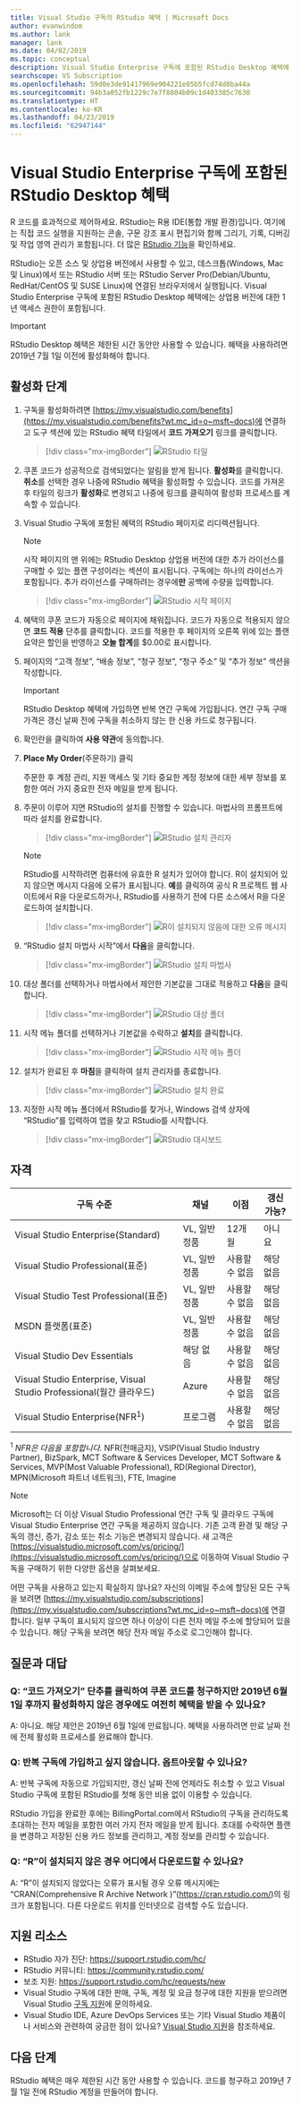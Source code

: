 ```yaml
---
title: Visual Studio 구독의 RStudio 혜택 | Microsoft Docs
author: evanwindom
ms.author: lank
manager: lank
ms.date: 04/02/2019
ms.topic: conceptual
description: Visual Studio Enterprise 구독에 포함된 RStudio Desktop 혜택에 대해 알아보기
searchscope: VS Subscription
ms.openlocfilehash: 59d0e3de91417969e904221e05b5fcd74d8ba44a
ms.sourcegitcommit: 94b3a052fb1229c7e7f8804b09c1d403385c7630
ms.translationtype: HT
ms.contentlocale: ko-KR
ms.lasthandoff: 04/23/2019
ms.locfileid: "62947144"
---
```

# <a name="the-rstudio-desktop-benefit-included-in-visual-studio-enterprise-subscriptions"></a>Visual Studio Enterprise 구독에 포함된 RStudio Desktop 혜택

R 코드를 효과적으로 제어하세요.  RStudio는 R용 IDE(통합 개발 환경)입니다. 여기에는 직접 코드 실행을 지원하는 콘솔, 구문 강조 표시 편집기와 함께 그리기, 기록, 디버깅 및 작업 영역 관리가 포함됩니다. 더 많은 [RStudio 기능](https://www.rstudio.com/products/rstudio/features/)을 확인하세요.

RStudio는 오픈 소스 및 상업용 버전에서 사용할 수 있고, 데스크톱(Windows, Mac 및 Linux)에서 또는 RStudio 서버 또는 RStudio Server Pro(Debian/Ubuntu, RedHat/CentOS 및 SUSE Linux)에 연결된 브라우저에서 실행됩니다.  Visual Studio Enterprise 구독에 포함된 RStudio Desktop 혜택에는 상업용 버전에 대한 1년 액세스 권한이 포함됩니다.

> [!IMPORTANT]
> RStudio Desktop 혜택은 제한된 시간 동안만 사용할 수 있습니다.  혜택을 사용하려면 2019년 7월 1일 이전에 활성화해야 합니다.

## <a name="activation-steps"></a>활성화 단계
1. 구독을 활성화하려면 [https://my.visualstudio.com/benefits](https://my.visualstudio.com/benefits?wt.mc_id=o~msft~docs)에 연결하고 도구 섹션에 있는 RStudio 혜택 타일에서 **코드 가져오기** 링크를 클릭합니다.
   > [!div class="mx-imgBorder"]
   > ![RStudio 타일](_img/vs-rstudio/vs-rstudio-tile.png)

2. 쿠폰 코드가 성공적으로 검색되었다는 알림을 받게 됩니다.  **활성화**를 클릭합니다.  **취소**를 선택한 경우 나중에 RStudio 혜택을 활성화할 수 있습니다.  코드를 가져온 후 타일의 링크가 **활성화**로 변경되고 나중에 링크를 클릭하여 활성화 프로세스를 계속할 수 있습니다.

3. Visual Studio 구독에 포함된 혜택의 RStudio 페이지로 리디렉션됩니다.

    > [!NOTE]
    > 시작 페이지의 맨 위에는 RStudio Desktop 상업용 버전에 대한 추가 라이선스를 구매할 수 있는 플랜 구성이라는 섹션이 표시됩니다.  구독에는 하나의 라이선스가 포함됩니다.  추가 라이선스를 구매하려는 경우에**만** 공백에 수량을 입력합니다.

    > [!div class="mx-imgBorder"]
    > ![RStudio 시작 페이지](_img/vs-rstudio/vs-rstudio-landing-page.png)

4. 혜택의 쿠폰 코드가 자동으로 페이지에 채워집니다.  코드가 자동으로 적용되지 않으면 **코드 적용** 단추를 클릭합니다. 코드를 적용한 후 페이지의 오른쪽 위에 있는 플랜 요약은 할인을 반영하고 **오늘 합계**를 $0.00로 표시합니다.

5. 페이지의 “고객 정보”, “배송 정보”, “청구 정보”, “청구 주소” 및 “추가 정보” 섹션을 작성합니다.

    > [!IMPORTANT]
    > RStudio Desktop 혜택에 가입하면 반복 연간 구독에 가입됩니다.  연간 구독 구매 가격은 갱신 날짜 전에 구독을 취소하지 않는 한 신용 카드로 청구됩니다.

6. 확인란을 클릭하여 **사용 약관**에 동의합니다.

7. **Place My Order**(주문하기) 클릭

    주문한 후 계정 관리, 지원 액세스 및 기타 중요한 계정 정보에 대한 세부 정보를 포함한 여러 가지 중요한 전자 메일을 받게 됩니다.

8. 주문이 이루어 지면 RStudio의 설치를 진행할 수 있습니다.  마법사의 프롬프트에 따라 설치를 완료합니다.

    > [!div class="mx-imgBorder"]
    > ![RStudio 설치 관리자](_img/vs-rstudio/vs-rstudio-installer.png)

    > [!NOTE]
    > RStudio를 시작하려면 컴퓨터에 유효한 R 설치가 있어야 합니다.  R이 설치되어 있지 않으면 메시지 다음에 오류가 표시됩니다.  **예**를 클릭하여 공식 R 프로젝트 웹 사이트에서 R을 다운로드하거나, RStudio를 사용하기 전에 다른 소스에서 R을 다운로드하여 설치합니다.

   > [!div class="mx-imgBorder"]
   > ![R이 설치되지 않음에 대한 오류 메시지](_img/vs-rstudio/vs-rstudio-not-installed.png)

9. “RStudio 설치 마법사 시작”에서 **다음**을 클릭합니다.

    > [!div class="mx-imgBorder"]
    > ![RStudio 설치 마법사](_img/vs-rstudio/vs-rstudio-wizard.png)

10. 대상 폴더를 선택하거나 마법사에서 제안한 기본값을 그대로 적용하고 **다음**을 클릭합니다.
    > [!div class="mx-imgBorder"]
    > ![RStudio 대상 폴더](_img/vs-rstudio/vs-rstudio-destination.png)

11. 시작 메뉴 폴더를 선택하거나 기본값을 수락하고 **설치**를 클릭합니다.
    > [!div class="mx-imgBorder"]
    > ![RStudio 시작 메뉴 폴더](_img/vs-rstudio/vs-rstudio-start-folder.png)

12. 설치가 완료된 후 **마침**을 클릭하여 설치 관리자를 종료합니다.
    > [!div class="mx-imgBorder"]
    > ![RStudio 설치 완료](_img/vs-rstudio/vs-rstudio-complete.png)

13. 지정한 시작 메뉴 폴더에서 RStudio를 찾거나, Windows 검색 상자에 “RStudio”를 입력하여 앱을 찾고 RStudio를 시작합니다.
    > [!div class="mx-imgBorder"]
    > ![RStudio 대시보드](_img/vs-rstudio/vs-rstudio-dashboard.png)

## <a name="eligibility"></a>자격

|                          구독 수준                          |     채널      |    이점    |   갱신 가능?   |
|----------------------------------------------------------------------|-------------------|---------------|----------------|
|          Visual Studio Enterprise(Standard)           | VL, 일반 정품 |   12개월    | 아니요|
|         Visual Studio Professional(표준)          | VL, 일반 정품 |   사용할 수 없음    | 해당 없음 |
|              Visual Studio Test Professional(표준)              |    VL, 일반 정품     |   사용할 수 없음    | 해당 없음 |
|                      MSDN 플랫폼(표준)                       |    VL, 일반 정품     |   사용할 수 없음   | 해당 없음 |
|                     Visual Studio Dev Essentials                     |        해당 없음         |   사용할 수 없음    |       해당 없음       |
| Visual Studio Enterprise, Visual Studio Professional(월간 클라우드) |       Azure       | 사용할 수 없음 |       해당 없음       |
|             Visual Studio Enterprise(NFR<sup>1</sup>)              |      프로그램      | 사용할 수 없음 |       해당 없음       |

<sup>1</sup>  *NFR은 다음을 포함합니다.* NFR(전매금지), VSIP(Visual Studio Industry Partner), BizSpark, MCT Software & Services Developer, MCT Software & Services, MVP(Most Valuable Professional), RD(Regional Director), MPN(Microsoft 파트너 네트워크), FTE, Imagine

> [!NOTE]
> Microsoft는 더 이상 Visual Studio Professional 연간 구독 및 클라우드 구독에 Visual Studio Enterprise 연간 구독을 제공하지 않습니다. 기존 고객 환경 및 해당 구독의 갱신, 증가, 감소 또는 취소 기능은 변경되지 않습니다. 새 고객은 [https://visualstudio.microsoft.com/vs/pricing/](https://visualstudio.microsoft.com/vs/pricing/)으로 이동하여 Visual Studio 구독을 구매하기 위한 다양한 옵션을 살펴보세요.

어떤 구독을 사용하고 있는지 확실하지 않나요?  자신의 이메일 주소에 할당된 모든 구독을 보려면 [https://my.visualstudio.com/subscriptions](https://my.visualstudio.com/subscriptions?wt.mc_id=o~msft~docs)에 연결합니다. 일부 구독이 표시되지 않으면 하나 이상이 다른 전자 메일 주소에 할당되어 있을 수 있습니다.  해당 구독을 보려면 해당 전자 메일 주소로 로그인해야 합니다.

## <a name="frequently-asked-questions"></a>질문과 대답

### <a name="q-if-i-claim-my-coupon-code-by-clicking-on-the-get-code-button-but-i-dont-activate-until-after-june-1-2019-will-i-still-be-able-to-use-the-benefit"></a>Q: “코드 가져오기” 단추를 클릭하여 쿠폰 코드를 청구하지만 2019년 6월 1일 후까지 활성화하지 않은 경우에도 여전히 혜택을 받을 수 있나요?

A:  아니요.  해당 제안은 2019년 6월 1일에 만료됩니다. 혜택을 사용하려면 만료 날짜 전에 전체 활성화 프로세스를 완료해야 합니다.

### <a name="q-i-dont-want-to-sign-up-for-a-recurring-subscription--can-i-opt-out"></a>Q: 반복 구독에 가입하고 싶지 않습니다.  옵트아웃할 수 있나요?

A:  반복 구독에 자동으로 가입되지만, 갱신 날짜 전에 언제라도 취소할 수 있고 Visual Studio 구독에 포함된 RStudio를 첫해 동안 비용 없이 이용할 수 있습니다.

RStudio 가입을 완료한 후에는 BillingPortal.com에서 RStudio의 구독을 관리하도록 초대하는 전자 메일을 포함한 여러 가지 전자 메일을 받게 됩니다.  초대를 수락하면 플랜을 변경하고 저장된 신용 카드 정보를 관리하고, 계정 정보를 관리할 수 있습니다.

### <a name="q--if-i-dont-have-r-installed-where-can-i-get-it"></a>Q:  “R”이 설치되지 않은 경우 어디에서 다운로드할 수 있나요?

A:  “R”이 설치되지 않았다는 오류가 표시될 경우 오류 메시지에는 “CRAN(Comprehensive R Archive Network )”(https://cran.rstudio.com/)의 링크가 포함됩니다.  다른 다운로드 위치를 인터넷으로 검색할 수도 있습니다.

## <a name="support-resources"></a>지원 리소스

- RStudio 자가 진단: https://support.rstudio.com/hc/
- RStudio 커뮤니티: https://community.rstudio.com/
- 보조 지원: https://support.rstudio.com/hc/requests/new
- Visual Studio 구독에 대한 판매, 구독, 계정 및 요금 청구에 대한 지원을 받으려면 Visual Studio [구독 지원](https://visualstudio.microsoft.com/subscriptions/support/)에 문의하세요.
- Visual Studio IDE, Azure DevOps Services 또는 기타 Visual Studio 제품이나 서비스와 관련하여 궁금한 점이 있나요?  [Visual Studio 지원](https://visualstudio.microsoft.com/support/)을 참조하세요.

## <a name="next-steps"></a>다음 단계

RStudio 혜택은 매우 제한된 시간 동안 사용할 수 있습니다.  코드를 청구하고 2019년 7월 1일 전에 RStudio 계정을 만들어야 합니다.
